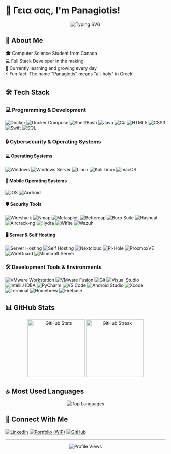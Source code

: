 # 👋 Γεια σας, I'm Panagiotis! 

<div align="center">
  <img src="https://readme-typing-svg.demolab.com?font=Fira+Code&pause=500&color=00F7A4&center=true&vCenter=true&width=435&lines=Full+Stack+Developer;Always+learning+new+things;Passionate+about+technology" alt="Typing SVG" />
</div>

## 🚀 About Me
🎓 Computer Science Student from Canada  
💻 Full Stack Developer in the making  
🌱 Currently learning and growing every day  
⚡ Fun fact: The name "Panagiotis" means "all-holy" in Greek!

## 🛠️ Tech Stack
### 💻 Programming & Development
![Docker](https://img.shields.io/badge/Docker-2496ED?style=flat-square&logo=docker&logoColor=white)
![Docker Compose](https://img.shields.io/badge/Docker_Compose-2496ED?style=flat-square&logo=docker&logoColor=white)
![Shell/Bash](https://img.shields.io/badge/Shell%2FBash-4EAA25?style=flat-square&logo=gnu-bash&logoColor=white)
![Java](https://img.shields.io/badge/Java-ED8B00?style=flat-square&logo=openjdk&logoColor=white)
![C#](https://img.shields.io/badge/C%23-239120?style=flat-square&logo=c-sharp&logoColor=white)
![HTML5](https://img.shields.io/badge/HTML5-E34F26?style=flat-square&logo=html5&logoColor=white)
![CSS3](https://img.shields.io/badge/CSS3-1572B6?style=flat-square&logo=css3&logoColor=white)
![Swift](https://img.shields.io/badge/Swift-FA7343?style=flat-square&logo=swift&logoColor=white)
![SQL](https://img.shields.io/badge/SQL-4479A1?style=flat-square&logo=mysql&logoColor=white)

### 🔒 Cybersecurity & Operating Systems
#### 💻 Operating Systems
![Windows](https://img.shields.io/badge/Windows-0078D6?style=flat-square&logo=windows&logoColor=white)
![Windows Server](https://img.shields.io/badge/Windows_Server-0078D6?style=flat-square&logo=windows&logoColor=white)
![Linux](https://img.shields.io/badge/Linux-FCC624?style=flat-square&logo=linux&logoColor=black)
![Kali Linux](https://img.shields.io/badge/Kali_Linux-557C94?style=flat-square&logo=kali-linux&logoColor=white)
![macOS](https://img.shields.io/badge/macOS-000000?style=flat-square&logo=apple&logoColor=white)

#### 📱 Mobile Operating Systems
![iOS](https://img.shields.io/badge/iOS-333333?style=flat-square&logo=ios&logoColor=white)
![Android](https://img.shields.io/badge/Android-3DDC84?style=flat-square&logo=android&logoColor=white)

#### 🛡️ Security Tools
![Wireshark](https://img.shields.io/badge/Wireshark-1679A7?style=flat-square&logo=wireshark&logoColor=white)
![Nmap](https://img.shields.io/badge/Nmap-0E83CD?style=flat-square&logo=nmap&logoColor=white)
![Metasploit](https://img.shields.io/badge/Metasploit-2A2A2A?style=flat-square&logo=metasploit&logoColor=white)
![Bettercap](https://img.shields.io/badge/Bettercap-FF0000?style=flat-square&logo=hackaday&logoColor=white)
![Burp Suite](https://img.shields.io/badge/Burp_Suite-FF6633?style=flat-square&logo=buffer&logoColor=white)
![Hashcat](https://img.shields.io/badge/Hashcat-5391FE?style=flat-square&logo=hackthebox&logoColor=white)
![Aircrack-ng](https://img.shields.io/badge/Aircrack--ng-00599C?style=flat-square&logo=hackthebox&logoColor=white)
![Hydra](https://img.shields.io/badge/Hydra-3C873A?style=flat-square&logo=hackthebox&logoColor=white)
![Wifite](https://img.shields.io/badge/Wifite-4B275F?style=flat-square&logo=hackthebox&logoColor=white)
![Wazuh](https://img.shields.io/badge/Wazuh-326CE5?style=flat-square&logo=wazuh&logoColor=white)

#### 🖥️ Server & Self Hosting
![Server Hosting](https://img.shields.io/badge/Server_Hosting-FF6C37?style=flat-square&logo=server-fault&logoColor=white)
![Self Hosting](https://img.shields.io/badge/Self_Hosting-3C873A?style=flat-square&logo=homeassistant&logoColor=white)
![Nextcloud](https://img.shields.io/badge/Nextcloud-0082C9?style=flat-square&logo=nextcloud&logoColor=white)
![Pi-Hole](https://img.shields.io/badge/Pi--Hole-96060C?style=flat-square&logo=pi-hole&logoColor=white)
![ProxmoxVE](https://img.shields.io/badge/Proxmox_VE-E57000?style=flat-square&logo=proxmox&logoColor=white)
![WireGuard](https://img.shields.io/badge/WireGuard-88171A?style=flat-square&logo=wireguard&logoColor=white)
![Minecraft Server](https://img.shields.io/badge/Minecraft_Server-62B47A?style=flat-square&logo=minecraft&logoColor=white)

### 🛠️ Development Tools & Environments
![VMware Workstation](https://img.shields.io/badge/VMware_Workstation-607078?style=flat-square&logo=vmware&logoColor=white)
![VMware Fusion](https://img.shields.io/badge/VMware_Fusion-607078?style=flat-square&logo=vmware&logoColor=white)
![Git](https://img.shields.io/badge/Git-F05032?style=flat-square&logo=git&logoColor=white)
![Visual Studio](https://img.shields.io/badge/Visual_Studio-5C2D91?style=flat-square&logo=visual-studio&logoColor=white)
![IntelliJ IDEA](https://img.shields.io/badge/IntelliJ_IDEA-000000?style=flat-square&logo=intellij-idea&logoColor=white)
![PyCharm](https://img.shields.io/badge/PyCharm-000000?style=flat-square&logo=pycharm&logoColor=white)
![VS Code](https://img.shields.io/badge/VS_Code-007ACC?style=flat-square&logo=visual-studio-code&logoColor=white)
![Android Studio](https://img.shields.io/badge/Android_Studio-3DDC84?style=flat-square&logo=android-studio&logoColor=white)
![Xcode](https://img.shields.io/badge/Xcode-147EFB?style=flat-square&logo=xcode&logoColor=white)
![Terminal](https://img.shields.io/badge/Terminal-241F31?style=flat-square&logo=gnu-bash&logoColor=white)
![Homebrew](https://img.shields.io/badge/Homebrew-FBB040?style=flat-square&logo=homebrew&logoColor=black)
![Firebase](https://img.shields.io/badge/Firebase-FFCA28?style=flat-square&logo=firebase&logoColor=black)

## 📊 GitHub Stats

<div align="center">
  <img height="180em" src="https://github-readme-stats.vercel.app/api?username=Panagiotis1226&show_icons=true&theme=tokyonight" alt="GitHub Stats" />
  <img height="180em" src="https://github-readme-streak-stats.herokuapp.com/?user=Panagiotis1226&theme=tokyonight" alt="GitHub Streak" />
</div>

## 🔝 Most Used Languages
<div align="center">
  <img src="https://github-readme-stats.vercel.app/api/top-langs/?username=Panagiotis1226&layout=compact&theme=tokyonight" alt="Top Languages" />
</div>

## 🤝 Connect With Me
[![LinkedIn](https://img.shields.io/badge/LinkedIn-0077B5?style=for-the-badge&logo=linkedin&logoColor=white)](https://www.linkedin.com/in/panagiotis-nicolacacos)
[![Portfolio (WIP)](https://img.shields.io/badge/Portfolio%20(WIP)-FF5722?style=for-the-badge&logo=google-chrome&logoColor=white)](https://panagiotis1226.github.io/portfolio/)
[![GitHub](https://img.shields.io/badge/GitHub-100000?style=for-the-badge&logo=github&logoColor=white)](https://github.com/Panagiotis1226)

---
<div align="center">
  <img src="https://komarev.com/ghpvc/?username=Panagiotis1226&color=blueviolet" alt="Profile Views" />
</div>
